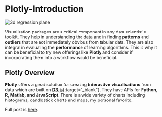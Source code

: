 # Plotly-Introduction

![3d regression plane](http://www.3leafnodes.com/assets/images/plotly/3d-regression-plane.png)

Visualisation packages are a critical component in any data scientist's toolkit. They help in understanding the data and in finding __patterns__ and __outliers__ that are not immediately obvious from tabular data. They are also integral in evaluating the __performance__ of learning algorithms. This is why it can be beneficial to try new offerings like __Plotly__ and consider if incorporating them into a workflow would be beneficial.


## Plotly Overview

__Plotly__ offers a great solution for creating __interactive visualisations__ from data which are built on [__D3.js__](https://d3js.org/
){:target="\_blank"}. They have APIs for __Python, R, Matlab, and JavaScript__. There is a wide variety of charts including histograms, candlestick charts and maps, my personal favorite.

Full post is [here](http://3leafnodes.com/plotly-getting-started).
